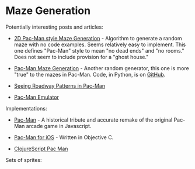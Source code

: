# Maze Generation

Potentially interesting posts and articles:

* [2D Pac-Man style Maze Generation](https://www.contralogic.com/2d-pac-man-style-maze-generation) -
Algorithm to generate a random maze with no code examples.
Seems relatively easy to implement. This one defines "Pac-Man"
style to mean "no dead ends" and "no rooms."
Does not seem to include provision for a "ghost house."

* [Pac-Man Maze Generation](https://shaunlebron.github.io/pacman-mazegen/) -
Another random generator, this one is more "true" to the mazes
in Pac-Man. Code, in Python, is on
[GitHub](https://github.com/shaunlebron/pacman-mazegen).

* [Seeing Roadway Patterns in Pac-Man](https://www.lugnet.com/admin/plan/map/pacman.html)

* [Pac-Man Emulator](http://simonowen.com/sam/articles/pacemu)

Implementations:

* [Pac-Man](https://github.com/masonicGIT/pacman) - A historical tribute and accurate remake of the
original Pac-Man arcade game in Javascript.

* [Pac-Man for iOS](https://github.com/kean/Pacman) - Written in Objective C.

* [ClojureScript Pac Man](https://github.com/rm-hull/big-bang/tree/master/examples/pacman)

Sets of sprites:


